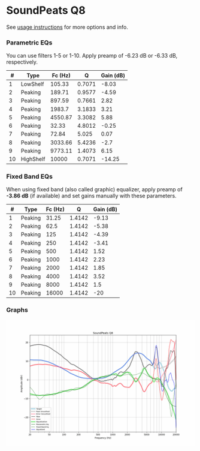 # SoundPeats Q8
See [usage instructions](https://github.com/jaakkopasanen/AutoEq#usage) for more options and info.

### Parametric EQs
You can use filters 1-5 or 1-10. Apply preamp of -6.23 dB or -6.33 dB, respectively.

|   # | Type      |   Fc (Hz) |      Q |   Gain (dB) |
|-----|-----------|-----------|--------|-------------|
|   1 | LowShelf  |    105.33 | 0.7071 |       -8.03 |
|   2 | Peaking   |    189.71 | 0.9577 |       -4.59 |
|   3 | Peaking   |    897.59 | 0.7661 |        2.82 |
|   4 | Peaking   |   1983.7  | 3.1833 |        3.21 |
|   5 | Peaking   |   4550.87 | 3.3082 |        5.88 |
|   6 | Peaking   |     32.33 | 4.8012 |       -0.25 |
|   7 | Peaking   |     72.84 | 5.025  |        0.07 |
|   8 | Peaking   |   3033.66 | 5.4236 |       -2.7  |
|   9 | Peaking   |   9773.11 | 1.4073 |        6.15 |
|  10 | HighShelf |  10000    | 0.7071 |      -14.25 |

### Fixed Band EQs
When using fixed band (also called graphic) equalizer, apply preamp of **-3.86 dB** (if available) and set gains manually with these parameters.

|   # | Type    |   Fc (Hz) |      Q |   Gain (dB) |
|-----|---------|-----------|--------|-------------|
|   1 | Peaking |     31.25 | 1.4142 |       -9.13 |
|   2 | Peaking |     62.5  | 1.4142 |       -5.38 |
|   3 | Peaking |    125    | 1.4142 |       -4.39 |
|   4 | Peaking |    250    | 1.4142 |       -3.41 |
|   5 | Peaking |    500    | 1.4142 |        1.52 |
|   6 | Peaking |   1000    | 1.4142 |        2.23 |
|   7 | Peaking |   2000    | 1.4142 |        1.85 |
|   8 | Peaking |   4000    | 1.4142 |        3.52 |
|   9 | Peaking |   8000    | 1.4142 |        1.5  |
|  10 | Peaking |  16000    | 1.4142 |      -20    |

### Graphs
![](./SoundPeats%20Q8.png)
